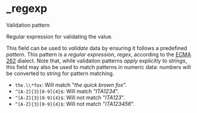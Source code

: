 # _regexp

Validation pattern

Regular expression for validating the value.

This field can be used to *validate* data by ensuring it follows a predefined *pattern*. This pattern is a *regular expression*, *regex*, according to the [ECMA 262](http://www.ecma-international.org/publications/files/ECMA-ST/Ecma-262.pdf) dialect. Note that, while validation patterns *apply* explicitly to *strings*, this field may also be used to match patterns in numeric data: numbers will be converted to string for pattern matching.

- `the.\\*fox`: Will match "*the quick brown fox*".
- `^[A-Z]{3}[0-9]{4}$`: Will match "*ITA1234*".
- `^[A-Z]{3}[0-9]{4}$`: Will not match "*ITA123*".
- `^[A-Z]{3}[0-9]{4}$`: Will not match "*ITA123456*".